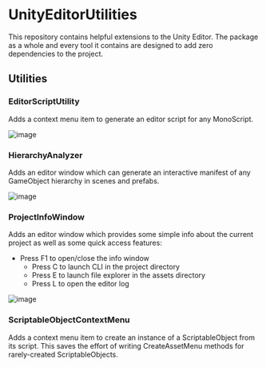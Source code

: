 # UnityEditorUtilities

This repository contains helpful extensions to the Unity Editor. The package as a whole and every tool it contains are designed to add zero dependencies to the project. 

## Utilities

### EditorScriptUtility
Adds a context menu item to generate an editor script for any MonoScript. 

![image](https://user-images.githubusercontent.com/5185658/156438006-2d9b77bb-8934-4f8a-9ca1-36c827530b23.png)

### HierarchyAnalyzer

Adds an editor window which can generate an interactive manifest of any GameObject hierarchy in scenes and prefabs. 

![image](https://user-images.githubusercontent.com/5185658/156438318-3029813f-cf54-487b-bbd5-3536e89372dc.png)

### ProjectInfoWindow
Adds an editor window which provides some simple info about the current project as well as some quick access features:
* Press F1 to open/close the info window
  * Press C to launch CLI in the project directory
  * Press E to launch file explorer in the assets directory
  * Press L to open the editor log

![image](https://user-images.githubusercontent.com/5185658/156438819-76afe4ab-2d3b-4bf7-944e-432552baa257.png)

### ScriptableObjectContextMenu
Adds a context menu item to create an instance of a ScriptableObject from its script. This saves the effort of writing CreateAssetMenu methods for rarely-created ScriptableObjects.
